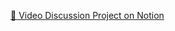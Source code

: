 [💫 Video Discussion Project on Notion](https://sunrise-dedication-a96.notion.site/Video-Discussion-Project-fb23b2d03d2042af953b98299c1206eb)
